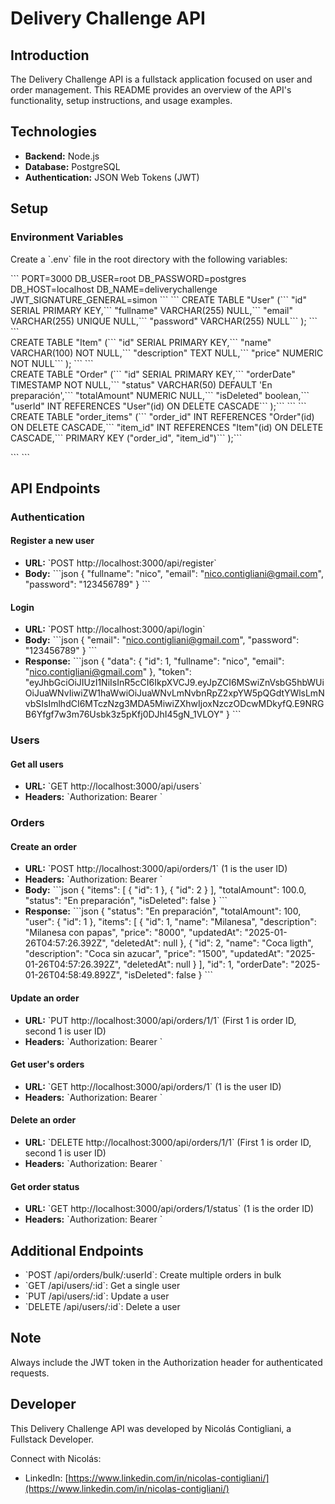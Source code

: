 # Delivery Challenge API

## Introduction

The Delivery Challenge API is a fullstack application focused on user and order management. This README provides an overview of the API's functionality, setup instructions, and usage examples.

## Technologies

- **Backend:** Node.js
- **Database:** PostgreSQL
- **Authentication:** JSON Web Tokens (JWT)

## Setup

### Environment Variables

Create a \`.env\` file in the root directory with the following variables:

\`\`\`
PORT=3000
DB_USER=root
DB_PASSWORD=postgres
DB_HOST=localhost
DB_NAME=deliverychallenge
JWT_SIGNATURE_GENERAL=simon
\`\`\`
\`\`\`
      CREATE TABLE "User" (\`\`\`
        "id" SERIAL PRIMARY KEY,\`\`\`
        "fullname" VARCHAR(255) NULL,\`\`\`
        "email" VARCHAR(255) UNIQUE NULL,\`\`\`
        "password" VARCHAR(255) NULL\`\`\`
      );
\`\`\`
\`\`\`      
      CREATE TABLE "Item" (\`\`\`
        "id" SERIAL PRIMARY KEY,\`\`\`
        "name" VARCHAR(100) NOT NULL,\`\`\`
        "description" TEXT NULL,\`\`\`
        "price" NUMERIC NOT NULL\`\`\`
      );
\`\`\`
\`\`\`      
      CREATE TABLE "Order" (\`\`\`
        "id" SERIAL PRIMARY KEY,\`\`\`
        "orderDate" TIMESTAMP NOT NULL,\`\`\`
        "status" VARCHAR(50) DEFAULT 'En preparación',\`\`\`
        "totalAmount" NUMERIC NULL,\`\`\`
        "isDeleted" boolean,\`\`\`
        "userId" INT REFERENCES "User"(id) ON DELETE CASCADE\`\`\`
      );\`\`\`
\`\`\`
 \`\`\`
      CREATE TABLE "order_items" (\`\`\`
        "order_id" INT REFERENCES "Order"(id) ON DELETE CASCADE,\`\`\`
        "item_id" INT REFERENCES "Item"(id) ON DELETE CASCADE,\`\`\`
        PRIMARY KEY ("order_id", "item_id")\`\`\`
      );\`\`\`
    
\`\`\`
\`\`\`






## API Endpoints

### Authentication

#### Register a new user

- **URL:** \`POST http://localhost:3000/api/register\`
- **Body:**
  \`\`\`json
  {
    "fullname": "nico",
    "email": "nico.contigliani@gmail.com",
    "password": "123456789"
  }
  \`\`\`

#### Login

- **URL:** \`POST http://localhost:3000/api/login\`
- **Body:**
  \`\`\`json
  {
    "email": "nico.contigliani@gmail.com",
    "password": "123456789"
  }
  \`\`\`
- **Response:**
  \`\`\`json
  {
    "data": {
      "id": 1,
      "fullname": "nico",
      "email": "nico.contigliani@gmail.com"
    },
    "token": "eyJhbGciOiJIUzI1NiIsInR5cCI6IkpXVCJ9.eyJpZCI6MSwiZnVsbG5hbWUiOiJuaWNvIiwiZW1haWwiOiJuaWNvLmNvbnRpZ2xpYW5pQGdtYWlsLmNvbSIsImlhdCI6MTczNzg3MDA5MiwiZXhwIjoxNzczODcwMDkyfQ.E9NRGB6Yfgf7w3m76Usbk3z5pKfj0DJhI45gN_1VLOY"
  }
  \`\`\`

### Users

#### Get all users

- **URL:** \`GET http://localhost:3000/api/users\`
- **Headers:** \`Authorization: Bearer <token>\`

### Orders

#### Create an order

- **URL:** \`POST http://localhost:3000/api/orders/1\` (1 is the user ID)
- **Headers:** \`Authorization: Bearer <token>\`
- **Body:**
  \`\`\`json
  {
    "items": [
      { "id": 1 },
      { "id": 2 }
    ],
    "totalAmount": 100.0,
    "status": "En preparación",
    "isDeleted": false
  }
  \`\`\`
- **Response:**
  \`\`\`json
  {
    "status": "En preparación",
    "totalAmount": 100,
    "user": {
      "id": 1
    },
    "items": [
      {
        "id": 1,
        "name": "Milanesa",
        "description": "Milanesa con papas",
        "price": "8000",
        "updatedAt": "2025-01-26T04:57:26.392Z",
        "deletedAt": null
      },
      {
        "id": 2,
        "name": "Coca ligth",
        "description": "Coca sin azucar",
        "price": "1500",
        "updatedAt": "2025-01-26T04:57:26.392Z",
        "deletedAt": null
      }
    ],
    "id": 1,
    "orderDate": "2025-01-26T04:58:49.892Z",
    "isDeleted": false
  }
  \`\`\`

#### Update an order

- **URL:** \`PUT http://localhost:3000/api/orders/1/1\` (First 1 is order ID, second 1 is user ID)
- **Headers:** \`Authorization: Bearer <token>\`

#### Get user's orders

- **URL:** \`GET http://localhost:3000/api/orders/1\` (1 is the user ID)
- **Headers:** \`Authorization: Bearer <token>\`

#### Delete an order

- **URL:** \`DELETE http://localhost:3000/api/orders/1/1\` (First 1 is order ID, second 1 is user ID)
- **Headers:** \`Authorization: Bearer <token>\`

#### Get order status

- **URL:** \`GET http://localhost:3000/api/orders/1/status\` (1 is the order ID)
- **Headers:** \`Authorization: Bearer <token>\`

## Additional Endpoints

- \`POST /api/orders/bulk/:userId\`: Create multiple orders in bulk
- \`GET /api/users/:id\`: Get a single user
- \`PUT /api/users/:id\`: Update a user
- \`DELETE /api/users/:id\`: Delete a user

## Note

Always include the JWT token in the Authorization header for authenticated requests.

## Developer

This Delivery Challenge API was developed by Nicolás Contigliani, a Fullstack Developer.

Connect with Nicolás:
- LinkedIn: [https://www.linkedin.com/in/nicolas-contigliani/](https://www.linkedin.com/in/nicolas-contigliani/)

